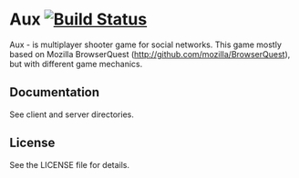 Aux [![Build Status](https://travis-ci.org/floatdrop/Aux.png)](https://travis-ci.org/floatdrop/Aux)
===

Aux - is multiplayer shooter game for social networks. This game mostly based on Mozilla BrowserQuest (http://github.com/mozilla/BrowserQuest), but with different game mechanics.

Documentation
-------------

See client and server directories.

License
-------

See the LICENSE file for details.

 
